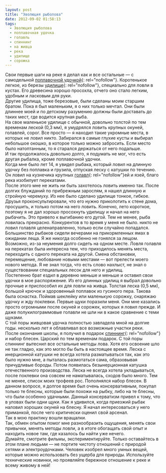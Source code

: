 ```yaml
---
layout: post
title: "Эволюция рыболова"
date: 2012-09-02 01:58:13
tags:
  - Эволюция рыболова
  - поплавочная удочка
  - голавль
  - спиннинг
  - на живца
  - река
  - удилище
  - сорожка
---
```

Свои первые шаги на реке я делал как и все остальные — с самодельной
[поплавочной удочкой][1]{: rel="nofollow"}. Коротенькое легкое, из
березы [удилище][2]{: rel="nofollow"}, специально для ловли в кустах.
Его древесина хорошо просохла, отчего оно стало легким, удобным и
ласковым для руки.  
Другие удилища, тоже березовые, были сделаны моим старшим братом. Пока я
был маленьким, я о них только мечтал. Они были длиннее моей и по
детскому разумению должны были доставать до таких мест, где водится
крупная рыба.  
На свое маленькое удилище с обычной, довольно толстой по тем временам
леской (0,3 мм), я умудрялся ловить крупных окуней, голавлей, сорог. Все
просто — я находил такие укромные места, в которых не ловил никто.
Забирался в самые глухие кусты и выбирал небольшое окошко, в которое
только можно забросить. Если место было натоптанным, то я старался
держаться от него подальше.  
И так продолжалось довольно долго, я подумать не мог, что есть другая
рыбалка, кроме поплавочной удочки.  
Когда мне было лет 14, я увидел рыбака, который ловил на длинную удочку
без поплавка и грузила, отпуская леску с катушки по течению. Он ловил на
кузнечика крупных [голавл][3]{: rel="nofollow"}ей и язей, благо река
изобилует перекатами.  
После этого мне не жить ни быть захотелось ловить именно так. После
долгих блужданий по прибрежным зарослям, я нашел длинную и стройную
черемуху. Из нее было сделано удилище тонкое, гибкое. Друзья
проконсультировали, что его нужно приколотить к стене дома, просушить, и
только потом на него ловить. Конечно, лето короткое, поэтому я не дал
хорошо просохнуть удилищу и начал на него рыбачить. Это привело к
выгибанию его дугой. Тем не менее, рыба ловилась прекрасно. Конкурентов
в то время у меня не было. никто не ловил голавля целенаправленно,
только если случайно попадался. Большинство рыбаков сидели вечерами на
прикормленных ямах в ожидании леща. Я же никогда особенно не гонялся за
лещом. Возможно, из-за неумения долго сидеть на одном месте. Ловля
голавля на перекатах была интересна тем, что приходилось менять места,
переходить с одного переката на другой. Смена обстановки, перемещение,
любование новыми местами — вот прелести моего нового метода. Я не знал
тогда, что есть слово нахлыст, не знал о существовании специальных лесок
для него и удилищ.  
Постепенно брат ездил в деревню меньше и меньше и оставил свои удочки в
мое распоряжение. Из его длинных удилищ я выбрал довольно прочные и
приспособил их для ловли на живца. Толстая леска (0,5 мм), большой
крючок и здоровенный поплавок из гусиного пера. Такова была оснастка.
Поймав шеклейку или маленькую сорожку, снаряжаю удочку и жду поклевки.
Первые щуки поразили меня. Они мне казались просто огромными после
окуней и сорожек, которых я ловил прежде. И даже полукилограммовые
голавли не шли ни в какое сравнение с теми щуками.   
С той поры живцовая удочка полностью завладела мной на долгие годы.
несколько лет я облавливал все возможные участки реки.   
После окончания школы, я получил в подарок [спиннинг][4]{:
rel="nofollow"} и набор блесен. Царский по тем временам подарок. С той
поры спиннинг вытеснил все остальные методы лова. Хотя его освоение шло
не так гладко, как это могло бы быть в настоящее время. Леска с
инерционной катушки не всегда хотела разматываться так, как это было
нужно мне, а пыталась размотаться сама, образовывая причудливые бороды.
Потом появилась безынерционная катушка отечественного производства.
Леска не всегда хотела укладываться, после поклевки она совсем не
наматывалась, сходов было много. Тем не менее, список моих трофеев рос.
Пополнялся набор блесен. В данном вопросе, я долгое время был очень
консервативным, покупал только те блесны, которые были похожи на рыбку,
либо на те блесны, что были особенно удачными. Данный консерватизм
привел к тому, что в уловах были одни щуки. Как я удивился, когда
приезжий рыбак наловил хороших окуней на блесну. Я начал интересоваться
у него приманкой, после чего критически оценил свой арсенал.   
Так в мою практику вошли вращалки.   
Так, обмен опытом помог мне разнообразить ощущения, менять свои
привычки, менять методы ловли, а в итоге обогащать свой опыт и находить
новое там, где казалось бы найти уже нечего.  
Думайте, смотрите фильмы, экспериментируйте. Только оставайтесь в этом
плане людьми — не портите чистоту отношений с природой сетями и
электроудочками. Человек изобрел много умных вещей, которые можно
использовать без ущерба для природы. Используйте технические новинки, но
проявляйте бережное отношение к реке и всему живому в ней!



[1]: http://fishingguru.ru/blog/sposoby/66.html
[2]: http://fishingguru.ru/blog/Ribalka_dlia_vseh/73.html
[3]: http://fishingguru.ru/blog/riba_osobennosti/164.html
[4]: http://fishingguru.ru/blog/sposoby/67.html
